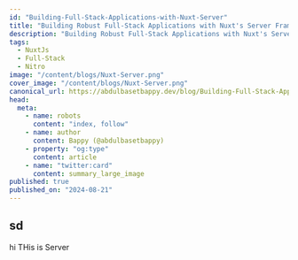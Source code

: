 ```yaml
---
id: "Building-Full-Stack-Applications-with-Nuxt-Server"
title: "Building Robust Full-Stack Applications with Nuxt's Server Framework"
description: "Building Robust Full-Stack Applications with Nuxt's Server Framework"
tags:
  - NuxtJs
  - Full-Stack
  - Nitro
image: "/content/blogs/Nuxt-Server.png"
cover_image: "/content/blogs/Nuxt-Server.png"
canonical_url: https://abdulbasetbappy.dev/blog/Building-Full-Stack-Applications-with-Nuxt-Server
head:
  meta:
    - name: robots
      content: "index, follow"
    - name: author
      content: Bappy (@abdulbasetbappy)
    - property: "og:type"
      content: article
    - name: "twitter:card"
      content: summary_large_image
published: true
published_on: "2024-08-21"
---
```

## sd
hi THis is Server